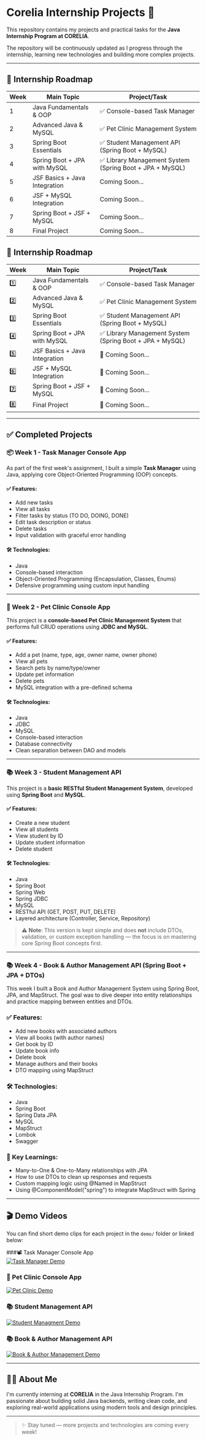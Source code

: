 # Corelia Internship Projects 🚀

This repository contains my projects and practical tasks for the **Java Internship Program at CORELIA**.

The repository will be continuously updated as I progress through the internship, learning new technologies and building more complex projects.

---

## 📅 **Internship Roadmap**

| Week | Main Topic                     | Project/Task                                          |
|------|--------------------------------|-------------------------------------------------------|
| 1    | Java Fundamentals & OOP        | ✅ Console-based Task Manager                         |
| 2    | Advanced Java & MySQL          | ✅ Pet Clinic Management System                       |
| 3    | Spring Boot Essentials         | ✅ Student Management API (Spring Boot + MySQL)       |
| 4    | Spring Boot + JPA with MySQL   | ✅ Library Management System (Spring Boot + JPA + MySQL) |
| 5    | JSF Basics + Java Integration  | Coming Soon...                                       |
| 6    | JSF + MySQL Integration        | Coming Soon...                                       |
| 7    | Spring Boot + JSF + MySQL      | Coming Soon...                                       |
| 8    | Final Project                   | Coming Soon...                                       |
## 📅 **Internship Roadmap**

| **Week** | **Main Topic**                        | **Project/Task**                                       |
|----------|----------------------------------------|--------------------------------------------------------|
| 1️⃣       | Java Fundamentals & OOP               | ✅ Console-based Task Manager                          |
| 2️⃣       | Advanced Java & MySQL                 | ✅ Pet Clinic Management System                        |
| 3️⃣       | Spring Boot Essentials                | ✅ Student Management API (Spring Boot + MySQL)        |
| 4️⃣       | Spring Boot + JPA with MySQL          | ✅ Library Management System (Spring Boot + JPA + MySQL) |
| 5️⃣       | JSF Basics + Java Integration         | 🔄 Coming Soon...                                      |
| 6️⃣       | JSF + MySQL Integration               | 🔄 Coming Soon...                                      |
| 7️⃣       | Spring Boot + JSF + MySQL             | 🔄 Coming Soon...                                      |
| 8️⃣       | Final Project                         | 🔄 Coming Soon...                                      |

---

## ✅ **Completed Projects**

### 📦 Week 1 - Task Manager Console App

As part of the first week's assignment, I built a simple **Task Manager** using Java, applying core Object-Oriented Programming (OOP) concepts.

#### ✅ Features:
- Add new tasks  
- View all tasks  
- Filter tasks by status (TO DO, DOING, DONE)  
- Edit task description or status  
- Delete tasks  
- Input validation with graceful error handling  

#### 🛠️ Technologies:
- Java  
- Console-based interaction  
- Object-Oriented Programming (Encapsulation, Classes, Enums)  
- Defensive programming using custom input handling  

---

### 🐾 Week 2 - Pet Clinic Console App

This project is a **console-based Pet Clinic Management System** that performs full CRUD operations using **JDBC and MySQL**.

#### ✅ Features:
- Add a pet (name, type, age, owner name, owner phone)  
- View all pets  
- Search pets by name/type/owner  
- Update pet information  
- Delete pets  
- MySQL integration with a pre-defined schema  

#### 🛠️ Technologies:
- Java  
- JDBC  
- MySQL  
- Console-based interaction  
- Database connectivity  
- Clean separation between DAO and models  

---

### 📚 Week 3 - Student Management API

This project is a **basic RESTful Student Management System**, developed using **Spring Boot** and **MySQL**.

#### ✅ Features:
- Create a new student  
- View all students  
- View student by ID  
- Update student information  
- Delete student  

#### 🛠️ Technologies:
- Java  
- Spring Boot  
- Spring Web  
- Spring JDBC  
- MySQL  
- RESTful API (GET, POST, PUT, DELETE)  
- Layered architecture (Controller, Service, Repository)

> ⚠️ **Note**: This version is kept simple and does **not** include DTOs, validation, or custom exception handling — the focus is on mastering core Spring Boot concepts first.

---

### 📚 Week 4 - Book & Author Management API (Spring Boot + JPA + DTOs)

This week I built a Book and Author Management System using Spring Boot, JPA, and MapStruct. The goal was to dive deeper into entity relationships and practice mapping between entities and DTOs.

### ✅ Features:
- Add new books with associated authors
- View all books (with author names)
- Get book by ID
- Update book info
- Delete book
- Manage authors and their books
- DTO mapping using MapStruct

### 🛠️ Technologies:
- Java
- Spring Boot
- Spring Data JPA
- MySQL
- MapStruct
- Lombok
- Swagger

### 🧠 Key Learnings:
- Many-to-One & One-to-Many relationships with JPA
- How to use DTOs to clean up responses and requests
- Custom mapping logic using @Named in MapStruct
- Using @ComponentModel("spring") to integrate MapStruct with Spring

---

## 🎬 Demo Videos

You can find short demo clips for each project in the `demo/` folder or linked below:

###📽️ Task Manager Console App  
  [![Task Manager Demo](https://img.youtube.com/vi/stTNWfBljO0/hqdefault.jpg)](https://youtu.be/stTNWfBljO0)

### 🐾 Pet Clinic Console App   
 [![Pet Clinic Demo](https://img.youtube.com/vi/RQNuUSZU1zU/hqdefault.jpg)](https://youtu.be/RQNuUSZU1zU)

### 📚 Student Management API
[![Student Managment Demo](https://img.youtube.com/vi/8E-93JOPBLI/hqdefault.jpg)](https://youtu.be/8E-93JOPBLI)

 ### 📚 Book & Author Management API
[![Book & Author Management Demo](https://img.youtube.com/vi/qZj2YvZiT_E/hqdefault.jpg)](https://youtu.be/qZj2YvZiT_E)

---

## 👩‍💻 About Me

I'm currently interning at **CORELIA** in the Java Internship Program. I'm passionate about building solid Java backends, writing clean code, and exploring real-world applications using modern tools and design principles.

---


> ✨ Stay tuned — more projects and technologies are coming every week!


